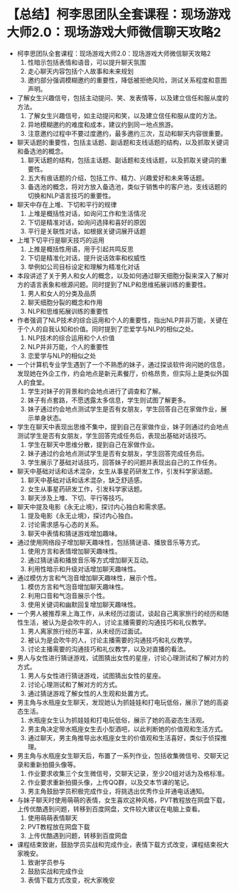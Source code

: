 # 【总结】柯李思团队全套课程：现场游戏大师2.0：现场游戏大师微信聊天攻略2

-   柯李思团队全套课程：现场游戏大师2.0：现场游戏大师微信聊天攻略2
    1.  性暗示包括表情和语音，可以提升聊天氛围
    2.  走心聊天内容包括个人故事和未来规划
    3.  邀约部分强调模糊邀约的重要性，降低被拒绝风险，测试关系程度和意图声明。
-   了解女生兴趣信号，包括主动提问、笑、发表情等，以及建立信任和服从度的方法。
    1.  了解女生兴趣信号，如主动提问和笑，以及建立信任和服从度的方法。
    2.  异地模糊邀约的难度和成本，建议约到同一地点旅游。
    3.  注意邀约过程中不要过度邀约，最多邀约三次，互动和聊天内容很重要。
-   聊天话题的重要性，包括主话题、副话题和支线话题的结构，以及抓取关键词和备选池的概念。
    1.  聊天话题的结构，包括主话题、副话题和支线话题，以及抓取关键词的重要性。
    2.  五大有痕话题的介绍，包括工作、精力、兴趣爱好和未来等话题。
    3.  备选池的概念，将对方放入备选池，类似于销售中的客户池，支线话题的切换和NLP语言技巧的重要性。
-   聊天中存在上堆、下切和平行的规律
    1.  上堆是概括性对话，如询问工作和生活情况
    2.  下切是精准对话，如询问选择和喜好的原因
    3.  平行是关联性对话，如根据关键词展开话题
-   上堆下切平行是聊天技巧的运用
    1.  上推是概括性用语，用于引起共鸣反思
    2.  下切是精准化对话，提升说话效率和权威性
    3.  举例如公司目标设定和理解为精准化对话
-   本段讲述了关于男人和女人的概念，以及如何通过聊天细胞分裂来深入了解对方的语言表象和根源问题。同时提到了NLP和思维拓展训练的重要性。
    1.  男人和女人的分类及品质
    2.  聊天细胞分裂的概念和作用
    3.  NLP和思维拓展训练的重要性
-   作者强调了NLP技术的综合运用和个人的重要性，指出NLP并非万能，关键在于个人的自我认知和价值。同时提到了恋爱学与NLP的相似之处。
    1.  NLP技术的综合运用和个人价值
    2.  NLP并非万能，个人的重要性
    3.  恋爱学与NLP的相似之处
-   一个计算机专业学生遇到了一个不熟悉的妹子，通过探谈软件询问她的信息，发现她在外企工作，约会地点是新元素餐厅，价格昂贵，但实际上是类似外国人的食堂。
    1.  学生对妹子的背景和约会地点进行了调查和了解。
    2.  妹子有点套路，不愿透露太多信息，学生则试图了解更多。
    3.  妹子通过约会地点测试学生是否有女朋友，学生回答自己在家做作业，展示单身状态。
-   学生在聊天中表现出思维不集中，提到自己在家做作业，妹子则通过约会地点测试学生是否有女朋友，学生回答完成任务后，表现出基础对话技巧。
    1.  学生在聊天中思维分散，提到自己在家做作业。
    2.  妹子通过约会地点测试学生是否有女朋友，学生回答完成任务后。
    3.  学生展示了基础对话技巧，回答妹子的问题并表现出自己的工作任务。
-   聊天中基础对话和话术混杂，女生从事星药研发工作，引发科学家话题。
    1.  聊天中基础对话和话术混杂，缺乏舒适感。
    2.  女生从事星药研发工作，引发科学家话题。
    3.  聊天涉及上堆、下切、平行等技巧。
-   聊天中提及电影《永无止境》，探讨内心独白和需求感。
    1.  提及电影《永无止境》，探讨内心独白。
    2.  讨论需求感与心态的关系。
    3.  聊天中表情和猜谜游戏增加趣味。
-   通过使用网络段子增加聊天趣味性，包括猜谜语、播放音乐等方式。
    1.  使用方言和表情增加聊天趣味性。
    2.  通过猜谜语和播放音乐等方式增加聊天互动。
    3.  利用性暗示和升级对话增加聊天趣味性。
-   通过模仿方言和气泡音增加聊天趣味性，展示个性。
    1.  模仿方言和气泡音增加聊天趣味性。
    2.  利用口音和气泡音展示个性。
    3.  使用关键词和幽默回复增加聊天趣味性。
-   一个男人被推荐来上海工作，从未经历过面试，谈起自己离家旅行的经历和随性生活，被认为是会吹牛的人，讨论主播需要的沟通技巧和礼仪教学。
    1.  男人离家旅行经历丰富，从未经历过面试。
    2.  被认为是会吹牛的人，讨论主播需要的沟通技巧和礼仪教学。
    3.  讨论主播需要的沟通技巧和礼仪教学，以及对直播的看法。
-   男人与女性进行猜谜游戏，试图猜出女性的星座，讨论心理测试和了解对方的方式。
    1.  男人与女性进行猜谜游戏，试图猜出女性的星座。
    2.  讨论心理测试和了解对方的方式。
    3.  通过猜谜游戏了解女性的人生观和处置方式。
-   男主角与水瓶座女生聊天，发现她认为抓娃娃和打电玩低俗，展示了她的高姿态生活。
    1.  水瓶座女生认为抓娃娃和打电玩低俗，展示了她的高姿态生活观。
    2.  男主角决定带水瓶座女生去小型酒吧，以此判断她的价值观和生活方式。
    3.  通过聊天，男主角推导出水瓶座女生的价值观和生活喜好，类似于侦探推理。
-   男主角与水瓶座女生聊天后，布置了一系列作业，包括收集微信号、交聊天记录和重新拍摄头像等。
    1.  作业要求收集三个女生微信号，交聊天记录，至少20组对话为及格标准。
    2.  作业要求重新拍摄头像，上传QQ群，以及交本节课的笔记。
    3.  男主角鼓励学员积极完成作业，将挑选出优秀作业并通电话通知。
-   与妹子聊天时使用萌萌的表情，女生喜欢这种风格，PVT教程放在网盘下载，上传优酷遇到问题，转移到百度网盘，文件较大建议在电脑上查看。
    1.  使用萌萌表情聊天
    2.  PVT教程放在网盘下载
    3.  上传优酷遇到问题，转移到百度网盘
-   课程结束致谢，鼓励学员实战和完成作业，表情下载方式改变，课程结束祝大家晚安。
    1.  致谢学员参与
    2.  鼓励实战和完成作业
    3.  表情下载方式改变，祝大家晚安
